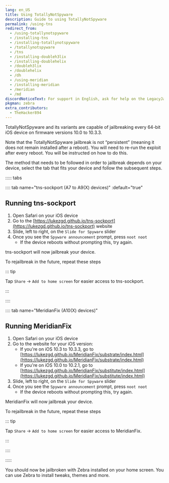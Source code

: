 ```yaml
---
lang: en_US
title: Using TotallyNotSpyware
description: Guide to using TotallyNotSpyware
permalink: /using-tns
redirect_from:
  - /using-totallynotspyware
  - /installing-tns
  - /installing-totallynotspyware
  - /totallynotspyware
  - /tns
  - /installing-doubleh3lix
  - /installing-doublehelix
  - /doubleh3lix
  - /doublehelix
  - /dh
  - /using-meridian
  - /installing-meridian
  - /meridian
  - /md
discordNoticeText: For support in English, ask for help on the LegacyJailbreak [Discord Server](http://discord.legacyjailbreak.com/).
pkgman: zebra
extra_contributors:
  - TheHacker894
---
```


TotallyNotSpyware and its variants are capable of jailbreaking every 64-bit iOS device on firmware versions 10.0 to 10.3.3.

Note that the TotallyNotSpyware jailbreak is not “persistent” (meaning it does not remain installed after a reboot). You will need to re-run the exploit after every reboot. You will be instructed on how to do this.

The method that needs to be followed in order to jailbreak depends on your device, select the tab that fits your device and follow the subsequent steps.

::::: tabs

:::: tab name="tns-sockport (A7 to A9(X) devices)" :default="true"

## Running tns-sockport

1. Open Safari on your iOS device
1. Go to the [https://lukezgd.github.io/tns-sockport](https://lukezgd.github.io/tns-sockport) website
1. Slide, left to right, on the `Slide for Spyware` slider
1. Once you see the `Spyware announcement` prompt, press `noot noot`
   - If the device reboots without prompting this, try again.

tns-sockport will now jailbreak your device. 

To rejailbreak in the future, repeat these steps

::: tip

Tap `Share` -> `Add to home screen` for easier access to tns-sockport.

:::

::::

:::: tab name="MeridianFix (A10(X) devices)"

## Running MeridianFix

1. Open Safari on your iOS device
1. Go to the website for your iOS version:
   - If you're on iOS 10.3 to 10.3.3, go to [https://lukezgd.github.io/MeridianFix/substrate/index.html](https://lukezgd.github.io/MeridianFix/substrate/index.html)
   - If you're on iOS 10.0 to 10.2.1, go to [https://lukezgd.github.io/MeridianFix/substitute/index.html](https://lukezgd.github.io/MeridianFix/substitute/index.html)
1. Slide, left to right, on the `Slide for Spyware` slider
1. Once you see the `Spyware announcement` prompt, press `noot noot`
   - If the device reboots without prompting this, try again.

MeridianFix will now jailbreak your device. 

To rejailbreak in the future, repeat these steps

::: tip

Tap `Share` -> `Add to home screen` for easier access to MeridianFix.

:::

::::

:::::

You should now be jailbroken with Zebra installed on your home screen. You can use Zebra to install <router-link to="/faq/#what-are-tweaks">tweaks</router-link>, themes and more.
